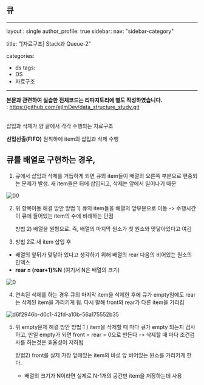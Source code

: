 ## 큐

---
layout : single
author_profile: true
sidebar: 
  nav: "sidebar-category"

title: "[자료구조] Stack과 Queue-2"

categories:
  - ds
tags:
  - DS
  - 자료구조
---


**본문과 관련하여 실습한 전체코드는 리파지토리에 별도 작성하였습니다.**<br>
: https://github.com/ejImDev/data_structure_study.git <br><br>

삽입과 삭제가 양 끝에서 각각 수행되는 자료구조

**선입선출(FIFO)** 원칙하에 item의 삽입과 삭제 수행

## 큐를 배열로 구현하는 경우, 

1. 큐에서 삽입과 삭제를 거듭하게 되면 큐의 item들이 배열의 오른쪽 부분으로 편중되는 문제가 발생. 새 item들은 뒤에 삽입되고, 삭제는 앞에서 일어나기 때문

![00](https://user-images.githubusercontent.com/102012107/233803646-135d7a89-78c0-4add-b726-b82d5ef53dd7.JPG)


2. 위 항목이동 해결 방안
	방법 1) 큐의 item들을 배열의 앞부분으로 이동 
	-> 수행시간이 큐에 들어있는 item의 수에 비례하는 단점
	
	방법 2) 배열을 원형으로. 즉, 배열의 마지막 원소가 첫 원소와 맞닿아있다고 여김

3. 방법 2로 새 item 삽입 후
- 배열의 앞뒤가 맞닿아 있다고 생각하기 위해 배열의 rear 다음의 비어있는 원소의 인덱스
- **rear = (rear+1)%N** (여기서 N은 배열의 크기)

![0](https://user-images.githubusercontent.com/102012107/233803631-025f7750-43b5-4ca2-816b-62730d7da3c8.JPG)

4. 연속된 삭제를 하는 경우 큐의 마지막 item을 삭제한 후에 큐가 empty임에도 rear는 삭제된 item을 가리키게 됨. 다시 말해 front와 rear가 다른 item을 가리킴

![d6f2946b-d0c1-42fd-a10b-56a175552b35](https://user-images.githubusercontent.com/102012107/233803675-aa803f04-c391-4dd9-817d-9b2db7f3f1f5.jpg)


5. 위 empty문제 해결 방안
	방법 1 ) item을 삭제할 때 마다 큐가 empty 되는지 검사하고, 만일 empty가 되면 front = rear = 0으로 만든다
	-> 삭제할 때 마다 조건검사를 하는것은 효율성이 저하됨
	
	방법2) front를 실제 가장 앞에있는 item의 바로 앞 비어있는 원소를 가리키게 한다. 
	- 배열의 크기가 N이라면 실제로 N-1개의 공간만 item을 저장하는데 사용
	
